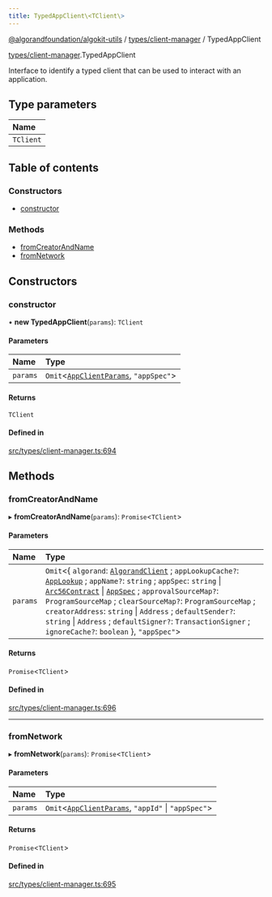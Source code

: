 ```yaml
---
title: TypedAppClient\<TClient\>
---
```


[@algorandfoundation/algokit-utils](/reference/algokit-utils-ts/api/readme/) / [types/client-manager](/reference/algokit-utils-ts/api/modules/types_client_manager/) / TypedAppClient

[types/client-manager](/reference/algokit-utils-ts/api/modules/types_client_manager/).TypedAppClient

Interface to identify a typed client that can be used to interact with an application.

## Type parameters

| Name      |
| :-------- |
| `TClient` |

## Table of contents

### Constructors

- [constructor](types_client_manager.TypedAppClient.md#constructor)

### Methods

- [fromCreatorAndName](types_client_manager.TypedAppClient.md#fromcreatorandname)
- [fromNetwork](types_client_manager.TypedAppClient.md#fromnetwork)

## Constructors

### constructor

• **new TypedAppClient**(`params`): `TClient`

#### Parameters

| Name     | Type                                                                            |
| :------- | :------------------------------------------------------------------------------ |
| `params` | `Omit`\<[`AppClientParams`](types_app_client.AppClientParams.md), `"appSpec"`\> |

#### Returns

`TClient`

#### Defined in

[src/types/client-manager.ts:694](https://github.com/algorandfoundation/algokit-utils-ts/blob/main/src/types/client-manager.ts#L694)

## Methods

### fromCreatorAndName

▸ **fromCreatorAndName**(`params`): `Promise`\<`TClient`\>

#### Parameters

| Name     | Type                                                                                                                                                                                                                                                                                                                                                                                                                                                                                                                                                                                                  |
| :------- | :---------------------------------------------------------------------------------------------------------------------------------------------------------------------------------------------------------------------------------------------------------------------------------------------------------------------------------------------------------------------------------------------------------------------------------------------------------------------------------------------------------------------------------------------------------------------------------------------------- |
| `params` | `Omit`\<\{ `algorand`: [`AlgorandClient`](/reference/algokit-utils-ts/api/classes/types_algorand_clientalgorandclient/) ; `appLookupCache?`: [`AppLookup`](types_app_deployer.AppLookup.md) ; `appName?`: `string` ; `appSpec`: `string` \| [`Arc56Contract`](types_app_arc56.Arc56Contract.md) \| [`AppSpec`](types_app_spec.AppSpec.md) ; `approvalSourceMap?`: `ProgramSourceMap` ; `clearSourceMap?`: `ProgramSourceMap` ; `creatorAddress`: `string` \| `Address` ; `defaultSender?`: `string` \| `Address` ; `defaultSigner?`: `TransactionSigner` ; `ignoreCache?`: `boolean` }, `"appSpec"`\> |

#### Returns

`Promise`\<`TClient`\>

#### Defined in

[src/types/client-manager.ts:696](https://github.com/algorandfoundation/algokit-utils-ts/blob/main/src/types/client-manager.ts#L696)

---

### fromNetwork

▸ **fromNetwork**(`params`): `Promise`\<`TClient`\>

#### Parameters

| Name     | Type                                                                                         |
| :------- | :------------------------------------------------------------------------------------------- |
| `params` | `Omit`\<[`AppClientParams`](types_app_client.AppClientParams.md), `"appId"` \| `"appSpec"`\> |

#### Returns

`Promise`\<`TClient`\>

#### Defined in

[src/types/client-manager.ts:695](https://github.com/algorandfoundation/algokit-utils-ts/blob/main/src/types/client-manager.ts#L695)
